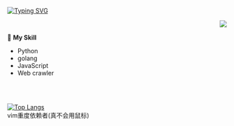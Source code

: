[![Typing SVG](https://readme-typing-svg.demolab.com?size=25&vCenter=true&font=Fira+Code&pause=1000&width=200&lines=I'm+wwweww%F0%9F%91%8F)](https://git.io/typing-svg)


<a href="#">
​	<img align="right" src="https://github-readme-stats.vercel.app/api?username=wwweww&count_private=true&show_icons=true&text_color=f59f49&icon_color=f59f49&title_color=f59f49&bg_color=74,36126b,9f7ecf">
</a>

🌟 **My Skill**
- Python
- golang
- JavaScript
- Web crawler
<br>
<br>

[![Top Langs](https://github-readme-stats.vercel.app/api/top-langs/?username=wwweww&layout=compact)](https://github.com/wwweww)  
vim重度依赖者(真不会用鼠标)
